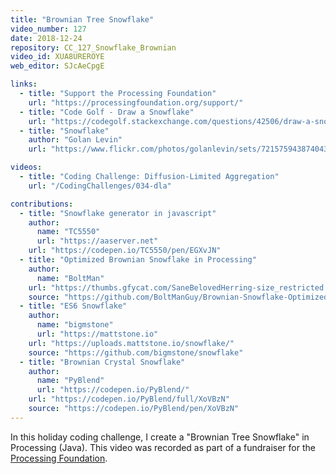```yaml
---
title: "Brownian Tree Snowflake"
video_number: 127
date: 2018-12-24
repository: CC_127_Snowflake_Brownian
video_id: XUA8UREROYE
web_editor: SJcAeCpgE

links:
  - title: "Support the Processing Foundation"
    url: "https://processingfoundation.org/support/"
  - title: "Code Golf - Draw a Snowflake"
    url: "https://codegolf.stackexchange.com/questions/42506/draw-a-snowflake"
  - title: "Snowflake"
    author: "Golan Levin"
    url: "https://www.flickr.com/photos/golanlevin/sets/72157594387404319"

videos:
  - title: "Coding Challenge: Diffusion-Limited Aggregation"
    url: "/CodingChallenges/034-dla"

contributions:
  - title: "Snowflake generator in javascript"
    author:
      name: "TC5550"
      url: "https://aaserver.net"
    url: "https://codepen.io/TC5550/pen/EGXvJN"
  - title: "Optimized Brownian Snowflake in Processing"
    author:
      name: "BoltMan"
    url: "https://thumbs.gfycat.com/SaneBelovedHerring-size_restricted.gif"
    source: "https://github.com/BoltManGuy/Brownian-Snowflake-Optimized"
  - title: "ES6 Snowflake"
    author:
      name: "bigmstone"
      url: "https://mattstone.io"
    url: "https://uploads.mattstone.io/snowflake/"
    source: "https://github.com/bigmstone/snowflake"
  - title: "Brownian Crystal Snowflake"
    author:
      name: "PyBlend"
      url: "https://codepen.io/PyBlend/"
    url: "https://codepen.io/PyBlend/full/XoVBzN"
    source: "https://codepen.io/PyBlend/pen/XoVBzN"
---
```


In this holiday coding challenge, I create a "Brownian Tree Snowflake" in Processing (Java). This video was recorded as part of a fundraiser for the [Processing Foundation](https://processingfoundation.org/support/).
